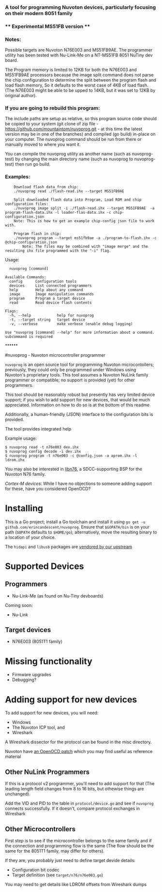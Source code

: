 ### A tool for programming Nuvoton devices, particularly focusing on their modern 8051 family 

### \*\* Experimental MS51FB version \*\*
	
### Notes: 
Possible targets are Nuvoton N76E003 and MS51FB9AE. 
The programmer utility has been tested with Nu-Link-Me on a NT-MS51FB 8051 NuTiny dev board.

The Program memory is limited to 12KB for both the N76E003 and MS51FB9AE processors because the image split command does not 
parse the chip configuration to determine the split between the program flash and load flash memory, 
So it defaults to the worst case of 4KB of load flash. (The N76E003 might be able to be upped to 14KB, but it was set to 
12KB by original author).

### If you are going to rebuild this program:
The include paths are setup as relative, so this program source code should be copied to your system 
(git clone of zip file - https://github.com/mountaintom/nuvoprog.git - at this time the latest version may be in one of the branches) and 
compiled (go build) in-place on your computer. The nuvoprog command should be run from there or manually moved to where you want it. 

You can compile the nuvoprog utility as another name (such as nuvoprog-test) by changing the main directory name (such as nuvoprog to nuvoprog-test) then run go build.

### Examples:
```
	Download flash data from chip:
	./nuvoprog read ./flash-read.ihx --target MS51FB9AE 

	Split downloaded flash data into Program, Load ROM and chip configuration files:
	./nuvoprog image split -i ./flash-read.ihx --target MS51FB9AE  -a program-flash-data.ihx -l loader-flas-data.ihx -c chip-configuration.json 
	Note: This is how to get an example chip-config json file to work with.

	Program flash in chip:
	./nuvoprog program --target ms51fb9ae -a ./program-to-flash.ihx -c @chip-configuration.json
        Note: The files may be combined with "image merge" and the resulting ihx file programmed with the "-i" flag.
```
Usage:
```
  nuvoprog [command]

Available Commands:
  config      Configuration tools
  devices     List connected programmers
  help        Help about any command
  image       Image manipulation commands
  program     Program a target device
  read        Read device flash contents

Flags:
  -h, --help            help for nuvoprog
  -t, --target string   target device
  -v, --verbose         make verbose (enable debug logging)

Use "nuvoprog [command] --help" for more information about a command.
subcommand is required
```


\*\*\*\*\*\*


#nuvoprog - Nuvoton microcontroller programmer

`nuvoprog` is an open source tool for programming Nuvoton microcontollers;
previously, they could only be programmed under Windows using Nuvoton's
proprietary tools. This tool assumes a Nuvoton NuLink family programmer
or compatible; no support is provided (yet) for other programmers.

This tool should be reasonably robust but presently has very limited device
support; if you wish to add support for new devices, that would be much
appreciated. Information on how to do so is at the bottom of this readme

Additionally, a human-friendly (JSON) interface to the configuration bits
is provided.

The tool provides integrated help

Example usage:
```
$ nuvoprog read -t n76e003 dev.ihx
$ nuvoprog config decode -i dev.ihx
$ nuvoprog program -t n76e003 -c @config.json -a aprom.ihx -l ldrom.ihx

```

You may also be interested in [libn76](https://github.com/erincandescent/libn76),
a SDCC-supporting BSP for the Nuvoton N76 family.

*Cortex-M devices*: While I have no objections to someone adding support for
these, have you considered OpenOCD?

# Installing
This is a Go project; install a Go toolchain and install it
using `go get -u github.com/erincandescent/nuvoprog`. Ensure
that `$GOPATH/bin` is on your path (`GOPATH` defaults to `$HOME/go`);
alternatively, move the resulting binary to a location of your choice.

The `hidapi` and `libusb` packages are [vendored by our upstream](https://github.com/karalabe/hid)

# Supported Devices
## Programmers

 *  Nu-Link-Me (as found on Nu-Tiny devboards)

Coming soon:

 * Nu-Link

## Target devices

 * N76E003 (8051T1 family)

# Missing functionality

* Firmware upgrades
* Debugging?

# Adding support for new devices

To add support for new devices, you will need:

 * Windows
 * The Nuvoton ICP tool, and
 * Wireshark

A Wireshark dissector for the protocol can be found in the misc directory.

Nuvoton have [an OpenOCD patch](http://openocd.zylin.com/#/c/4739/1) which you may find useful as reference material

## Other NuLink Programmers
If this is a protocol v2 programmer, you'll need to add support for that (The leading length field
changes from 8 to 16 bits, but othewise things are unchanged).

Add the VID and PID to the table in `protocol/device.go` and see if `nuvoprog` connects successfully.
If it doesn't, compare protocol exchanges in Wireshark

## Other Microcontrollers
First step is to see if the microcontroller belongs to the same family and if the connection and
programming flow is the same (The flow should be the same for the 8051T1 family, may differ for
others).

If they are, you probably just need to define target devide details:

 * Configuration bit codec
 * Target definition (see `target/n76/n76e003.go`)

You may need to get details like LDROM offsets from Wireshark dumps
